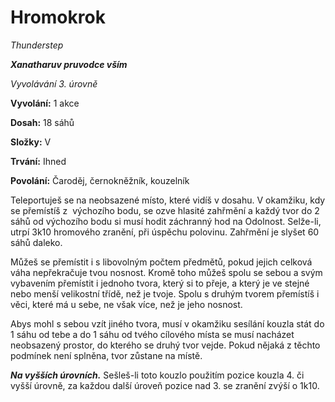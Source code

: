# Hromokrok

*Thunderstep*

***Xanatharuv pruvodce vším***

 *Vyvolávání 3. úrovně*

**Vyvolání:** 1 akce

**Dosah:** 18 sáhů

**Složky:** V

**Trvání:** Ihned

**Povolání:** Čaroděj, černokněžník, kouzelník

Teleportuješ se na neobsazené místo, které vidíš v dosahu. V okamžiku, kdy se přemístíš  z  výchozího bodu, se ozve hlasité zahřmění a každý tvor do 2 sáhů od výchozího bodu si musí hodit záchranný hod na Odolnost. Selže-li, utrpí 3k10 hromového zranění, při úspěchu polovinu. Zahřmění je slyšet 60 sáhů daleko.

Můžeš se přemístit i s libovolným počtem předmětů, pokud jejich celková váha nepřekračuje tvou nosnost. Kromě toho můžeš spolu se sebou a svým vybavením přemístit i jednoho tvora, který si to přeje, a který je ve stejné nebo menší velikostní třídě, než je tvoje.  Spolu s druhým tvorem přemístíš i věci, které má u sebe, ne však více, než je jeho nosnost.  

Abys mohl s sebou vzít jiného tvora, musí v okamžiku sesílání kouzla stát do 1 sáhu od tebe a do 1 sáhu od tvého cílového místa se musí nacházet neobsazený prostor, do kterého se druhý tvor vejde. Pokud nějaká z těchto podmínek není splněna, tvor zůstane na místě.

***Na vyšších úrovních.*** Sešleš-li toto kouzlo použitím pozice kouzla 4. či vyšší úrovně, za každou další úroveň pozice nad 3. se zranění zvýší o 1k10.
